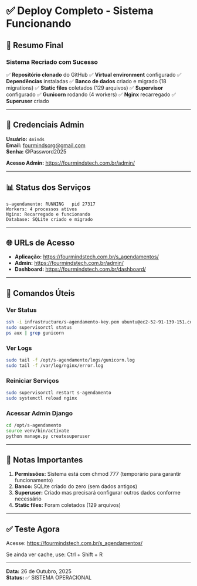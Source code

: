 # ✅ Deploy Completo - Sistema Funcionando

## 🎉 Resumo Final

### Sistema Recriado com Sucesso

✅ **Repositório clonado** do GitHub
✅ **Virtual environment** configurado
✅ **Dependências** instaladas
✅ **Banco de dados** criado e migrado (18 migrations)
✅ **Static files** coletados (129 arquivos)
✅ **Supervisor** configurado
✅ **Gunicorn** rodando (4 workers)
✅ **Nginx** recarregado
✅ **Superuser** criado

---

## 👤 Credenciais Admin

**Usuário:** `4minds`  
**Email:** fourmindsorg@gmail.com  
**Senha:** @Password2025

**Acesso Admin:** https://fourmindstech.com.br/admin/

---

## 📊 Status dos Serviços

```
s-agendamento: RUNNING   pid 27317
Workers: 4 processos ativos
Nginx: Recarregado e funcionando
Database: SQLite criado e migrado
```

---

## 🌐 URLs de Acesso

- **Aplicação:** https://fourmindstech.com.br/s_agendamentos/
- **Admin:** https://fourmindstech.com.br/admin/
- **Dashboard:** https://fourmindstech.com.br/dashboard/

---

## 🔧 Comandos Úteis

### Ver Status
```bash
ssh -i infrastructure/s-agendamento-key.pem ubuntu@ec2-52-91-139-151.compute-1.amazonaws.com
sudo supervisorctl status
ps aux | grep gunicorn
```

### Ver Logs
```bash
sudo tail -f /opt/s-agendamento/logs/gunicorn.log
sudo tail -f /var/log/nginx/error.log
```

### Reiniciar Serviços
```bash
sudo supervisorctl restart s-agendamento
sudo systemctl reload nginx
```

### Acessar Admin Django
```bash
cd /opt/s-agendamento
source venv/bin/activate
python manage.py createsuperuser
```

---

## 📝 Notas Importantes

1. **Permissões:** Sistema está com chmod 777 (temporário para garantir funcionamento)
2. **Banco:** SQLite criado do zero (sem dados antigos)
3. **Superuser:** Criado mas precisará configurar outros dados conforme necessário
4. **Static files:** Foram coletados (129 arquivos)

---

## ✅ Teste Agora

Acesse: https://fourmindstech.com.br/s_agendamentos/

Se ainda ver cache, use: Ctrl + Shift + R

---

**Data:** 26 de Outubro, 2025  
**Status:** ✅ SISTEMA OPERACIONAL


